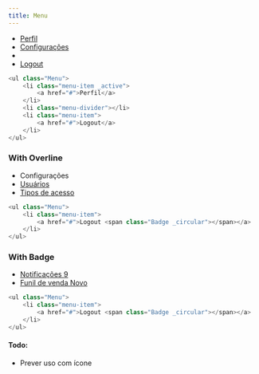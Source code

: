 ```yaml
---
title: Menu
---
```


<div example>
    <ul class="Menu _w-50p">
        <li class="menu-item _active"><a href="#">Perfil</a></li>
        <li class="menu-item"><a href="#">Configurações</a></li>
        <li class="menu-divider"></li>
        <li class="menu-item"><a href="#">Logout</a></li>
    </ul>
</div>

```php
<ul class="Menu">
    <li class="menu-item _active">
        <a href="#">Perfil</a>
    </li>
    <li class="menu-divider"></li>
    <li class="menu-item">
        <a href="#">Logout</a>
    </li>
</ul>
```

### With Overline
<div example>
    <ul class="Menu _w-50p">
        <li class="menu-item"><div class="Overline">Configurações</div></li>
        <li class="menu-item"><a href="#">Usuários</a></li>
        <li class="menu-item"><a href="#">Tipos de acesso</a></li>
    </ul>
</div>

```php
<ul class="Menu">
    <li class="menu-item">
        <a href="#">Logout <span class="Badge _circular"></span></a>
    </li>
</ul>
```

### With Badge
<div example>
    <ul class="Menu _w-50p">
        <li class="menu-item">
            <a href="#">
                Notificações <span class="Badge _circular _red">9</span>
            </a>
        </li>
        <li class="menu-item">
            <a href="#">
                Funil de venda <span class="Badge _pill _green">Novo</span>
            </a>
        </li>
    </ul>
</div>

```php
<ul class="Menu">
    <li class="menu-item">
        <a href="#">Logout <span class="Badge _circular"></span></a>
    </li>
</ul>
```

#### Todo:
- Prever uso com ícone
